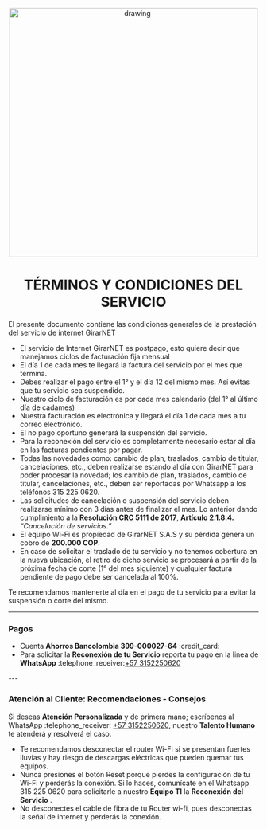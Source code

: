 <p align="center">
  <img src="https://drive.google.com/uc?export=view&id=1IOfE1dKrdg5ScKsoBxPqvmS-VMbQaKjb" alt="drawing" width="500"/>
</p>

<h1 align="center">TÉRMINOS Y CONDICIONES DEL SERVICIO</h1>


El presente documento contiene las condiciones generales de la prestación del servicio
de internet GirarNET

- El servicio de Internet GirarNET es postpago, esto quiere decir que manejamos ciclos de facturación fija mensual
- El día 1 de cada mes te llegará la factura del servicio por el mes que termina.
- Debes realizar el pago entre el 1° y el día 12 del mismo mes. Así evitas que tu servicio sea suspendido.
- Nuestro ciclo de facturación es por cada mes calendario (del 1° al último día de cadames)
- Nuestra facturación es electrónica y llegará el día 1 de cada mes a tu correo electrónico.
- El no pago oportuno generará la suspensión del servicio.
- Para la reconexión del servicio es completamente necesario estar al día en las facturas pendientes por pagar.
- Todas las novedades como: cambio de plan, traslados, cambio de titular, cancelaciones, etc., deben realizarse estando al día con GirarNET para poder procesar la novedad; los cambio de plan, traslados, cambio de titular, cancelaciones, etc., deben ser reportadas por Whatsapp a los teléfonos 315 225 0620.
- Las solicitudes de cancelación o suspensión del servicio deben realizarse mínimo con 3 días antes de finalizar el mes. Lo anterior dando cumplimiento a la **Resolución CRC 5111 de 2017**, **Artículo 2.1.8.4.** *“Cancelación de servicios.”*
- El equipo Wi-Fi es propiedad de GirarNET S.A.S y su pérdida genera un cobro de **200.000 COP**.
- En caso de solicitar el traslado de tu servicio y no tenemos cobertura en la nueva ubicación, el retiro de dicho servicio se procesará a partir de la próxima fecha de corte (1° del mes siguiente) y cualquier factura pendiente de pago debe ser cancelada al 100%.

Te recomendamos mantenerte al día en el pago de tu servicio para evitar la suspensión o corte del mismo.

---

<h3 align="left">Pagos</h3>
<ul>
  <li>Cuenta <b>Ahorros Bancolombia 399-000027-64</b>  :credit_card:</li>
  <li>Para solicitar la <b>Reconexión de tu Servicio</b> reporta tu pago en la linea de <b>WhatsApp</b> :telephone_receiver:<a href="https://wa.me/573152250620">+57 3152250620</a> 
</ul>
---
    
<h3 align="left"> Atención al Cliente: Recomendaciones - Consejos</h3>
<p>Si deseas <b>Atención Personalizada</b> y de primera mano; escríbenos al WhatsApp :telephone_receiver: <a href="https://wa.me/573152250620">+57 3152250620</a>, nuestro <b>Talento Humano</b> te atenderá y resolverá el caso.</p>
<ul>
  <li>Te recomendamos desconectar el router Wi-Fi si se presentan fuertes lluvias y hay riesgo de descargas eléctricas que pueden quemar tus equipos.
  <li>Nunca presiones el botón Reset porque pierdes la configuración de tu Wi-Fi y perderás la conexión.
        Si lo haces, comunícate en el Whatsapp 315 225 0620 para solicitarle a nuestro <b>Equipo TI</b> la <b>Reconexión del Servicio</b> .</li>
  <li>No desconectes el cable de fibra de tu Router wi-fi, pues desconectas la señal de internet y perderás la conexión.</li>
</ul>
